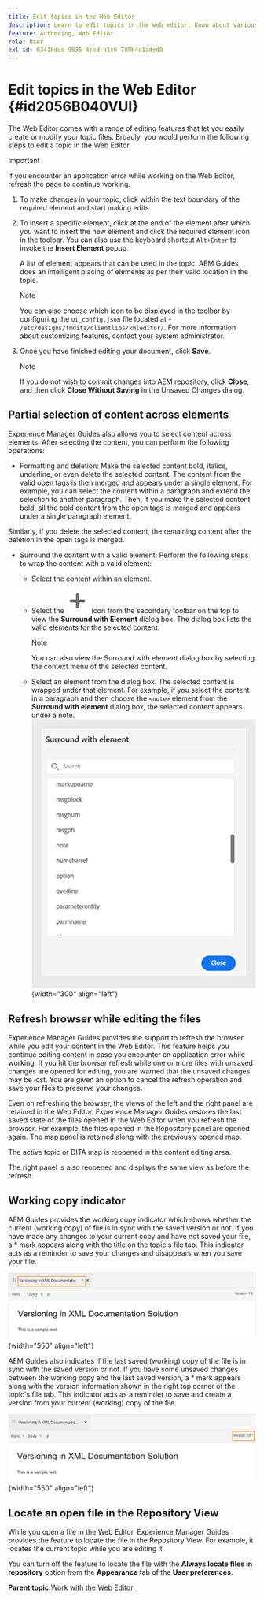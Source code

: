 ```yaml
---
title: Edit topics in the Web Editor
description: Learn to edit topics in the web editor. Know about various editing features to modify your topic files in AEM Guides.
feature: Authoring, Web Editor
role: User
exl-id: 0341bdec-9635-4ced-b1c6-789b4e1aded8
---
```

# Edit topics in the Web Editor {#id2056B040VUI}

The Web Editor comes with a range of editing features that let you easily create or modify your topic files. Broadly, you would perform the following steps to edit a topic in the Web Editor.

>[!IMPORTANT]
>
> If you encounter an application error while working on the Web Editor, refresh the page to continue working.

1.  To make changes in your topic, click within the text boundary of the required element and start making edits.

1.  To insert a specific element, click at the end of the element after which you want to insert the new element and click the required element icon in the toolbar. You can also use the keyboard shortcut `Alt+Enter` to invoke the **Insert Element** popup.

    A list of element appears that can be used in the topic. AEM Guides does an intelligent placing of elements as per their valid location in the topic.

    >[!NOTE]
    >
    > You can also choose which icon to be displayed in the toolbar by configuring the `ui_config.json` file located at - `/etc/designs/fmdita/clientlibs/xmleditor/`. For more information about customizing features, contact your system administrator.

1.  Once you have finished editing your document, click **Save**.

    >[!NOTE]
    >
    > If you do not wish to commit changes into AEM repository, click **Close**, and then click **Close Without Saving** in the Unsaved Changes dialog.


## Partial selection of content across elements

Experience Manager Guides also allows you to select content across elements. After selecting the content, you can perform the following operations:
- Formatting and deletion: Make the selected content bold, italics, underline, or even delete the selected content. The content from the valid open tags is then merged and appears under a single element. For example, you can select the content within a paragraph and extend the selection to another paragraph. Then, if you make the selected content bold, all the bold content from the open tags is merged and appears under a single paragraph element.

Similarly, if you delete the selected content, the remaining content after the deletion in the open tags is merged. 

- Surround the content with a valid element: Perform the following steps to wrap the content with a valid element:
    - Select the content within an element.
    - Select the ![add](images/Add_icon.svg) icon from the secondary toolbar on the top to view the **Surround with Element** dialog box. The dialog box lists the valid elements for the selected content.
        >[!NOTE]
        >
        > You can also view the Surround with element dialog box by selecting the context menu of the selected content.

    - Select an element from the dialog box. The selected content is wrapped under that element. For example, if you select the content in a paragraph and then choose the `<note>` element from the **Surround with element** dialog box, the selected content appears under a note.  
    ![surround element dialog box](./images/surround-element.png) {width="300" align="left"}  

## Refresh browser while editing the files

Experience Manager Guides provides the support to refresh the browser while you edit your content in the Web Editor. This feature helps you continue editing content in case you encounter an application error while working. If you hit the browser refresh while one or more files with unsaved changes are opened for editing, you are warned that the unsaved changes may be lost. You are given an option to cancel the refresh operation and save your files to preserve your changes.

Even on refreshing the browser, the views of the left and the right panel are retained in the Web Editor. Experience Manager Guides restores the last saved state of the files opened in the Web Editor when you refresh the browser. For example, the files opened in the Repository panel are opened again. The map panel is retained along with the previously opened map.

The active topic or DITA map is reopened in the content editing area.

The right panel is also reopened and displays the same view as before the refresh.

## Working copy indicator

AEM Guides provides the working copy indicator which shows whether the current \(working copy\) of file is in sync with the saved version or not. If you have made any changes to your current copy and have not saved your file, a \* mark appears along with the title on the topic's file tab. This indicator acts as a reminder to save your changes and disappears when you save your file.

![working copy indicator](images/working-copy-text-update-indicator.png){width="550" align="left"}

AEM Guides also indicates if the last saved \(working\) copy of the file is in sync with the saved version or not. If you have some unsaved changes between the working copy and the last saved version, a \* mark appears along with the version information shown in the right top corner of the topic's file tab. This indicator acts as a reminder to save and create a version from your current \(working\) copy of the file.

![Version update indicator](images/version-update-indicator.png){width="550" align="left"}




## Locate an open file in the Repository View

While you open a file in the Web Editor, Experience Manager Guides provides the feature to locate the file in the Repository View. For example, it locates the current topic while you are editing it. 
   
You can turn off the feature to locate the file with the **Always locate files in repository** option from the **Appearance** tab of the **User preferences**. 


**Parent topic:**[Work with the Web Editor](web-editor.md)
